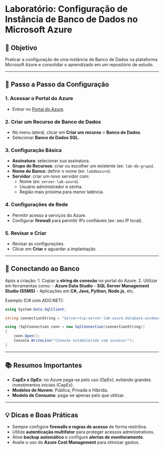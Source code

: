 # Laboratório: Configuração de Instância de Banco de Dados no Microsoft Azure

## 🎯 Objetivo

Praticar a configuração de uma instância de Banco de Dados na plataforma
Microsoft Azure e consolidar o aprendizado em um repositório de estudo.

------------------------------------------------------------------------

## 📝 Passo a Passo da Configuração

### 1. Acessar o Portal do Azure

-   Entrar no [Portal do Azure](https://portal.azure.com/).

### 2. Criar um Recurso de Banco de Dados

-   No menu lateral, clicar em **Criar um recurso** \> **Banco de
    Dados**.
-   Selecionar **Banco de Dados SQL**.

### 3. Configuração Básica

-   **Assinatura**: selecionar sua assinatura.
-   **Grupo de Recursos**: criar ou escolher um existente (ex:
    `lab-db-grupo`).
-   **Nome do Banco**: definir o nome (ex: `labdbazure`).
-   **Servidor**: criar um novo servidor com:
    -   Nome (ex: `server-lab-azure`).
    -   Usuário administrador e senha.
    -   Região mais próxima para menor latência.

### 4. Configurações de Rede

-   Permitir acesso a serviços do Azure.
-   Configurar **firewall** para permitir IPs confiáveis (ex: seu IP
    local).

### 5. Revisar e Criar

-   Revisar as configurações.
-   Clicar em **Criar** e aguardar a implantação.

------------------------------------------------------------------------

## 🔑 Conectando ao Banco

Após a criação: 1. Copiar a **string de conexão** no portal do Azure. 2.
Utilizar em ferramentas como: - **Azure Data Studio** - **SQL Server
Management Studio (SSMS)** - Aplicações em **C#, Java, Python,
Node.js**, etc.

Exemplo (C# com ADO.NET):

``` csharp
using System.Data.SqlClient;

string connectionString = "Server=tcp:server-lab-azure.database.windows.net,1433;Initial Catalog=labdbazure;Persist Security Info=False;User ID=usuario;Password=senha;MultipleActiveResultSets=False;Encrypt=True;TrustServerCertificate=False;Connection Timeout=30;";

using (SqlConnection conn = new SqlConnection(connectionString))
{
    conn.Open();
    Console.WriteLine("Conexão estabelecida com sucesso!");
}
```

------------------------------------------------------------------------

## 📚 Resumos Importantes

-   **CapEx x OpEx**: no Azure paga-se pelo uso (OpEx), evitando grandes
    investimentos iniciais (CapEx).
-   **Modelos de Nuvem**: Pública, Privada e Híbrida.
-   **Modelo de Consumo**: paga-se apenas pelo que utilizar.

------------------------------------------------------------------------

## 💡 Dicas e Boas Práticas

-   Sempre configure **firewalls e regras de acesso** de forma
    restritiva.
-   Utilize **autenticação multifator** para proteger acessos
    administrativos.
-   Ative **backup automático** e configure **alertas de
    monitoramento**.
-   Avalie o uso do **Azure Cost Management** para otimizar gastos.
